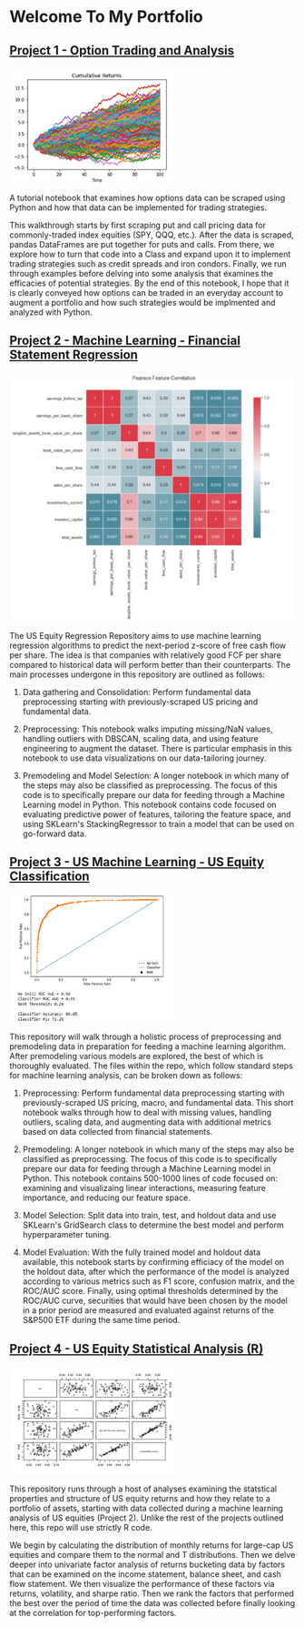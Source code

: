 # Welcome To My Portfolio

## [Project 1 - Option Trading and Analysis](https://github.com/lbianculli/options_nb)

![](/images/monte_carlo_paths.PNG)

A tutorial notebook that examines how options data can be scraped using Python and how that data can be implemented for trading strategies. 

This walkthrough starts by first scraping put and call pricing data for commonly-traded index equities (SPY, QQQ, etc.). After the data is scraped, pandas DataFrames are put together for puts and calls. From there, we explore how to turn that code into a Class and expand upon it to implement trading strategies such as credit spreads and iron condors. Finally, we run through examples before delving into some analysis that examines the efficacies of potential strategies. By the end of this notebook, I hope that it is clearly conveyed how options can be traded in an everyday account to augment a portfolio and how such strategies would be implmented and analyzed with Python.

## [Project 2 - Machine Learning - Financial Statement Regression](https://github.com/lbianculli/us_equity_regression)

![](/images/corr_heatmap.PNG)

The US Equity Regression Repository aims to use machine learning regression algorithms to predict the next-period z-score of free cash flow per share. The idea is that companies with relatively good FCF per share compared to historical data will perform better than their counterparts. The main processes undergone in this repository are outlined as follows:

1. Data gathering and Consolidation: Perform fundamental data preprocessing starting with previously-scraped US pricing and fundamental data. 
 
2. Preprocessing: This notebook walks imputing missing/NaN values, handling outliers with DBSCAN, scaling data, and using feature engineering to augment the dataset. There is particular emphasis in this notebook to use data visualizations on our data-tailoring journey.
 
3. Premodeling and Model Selection: A longer notebook in which many of the steps may also be classified as preprocessing. The focus of this code is to specifically prepare our data for feeding through a Machine Learning model in Python. This notebook contains code focused on evaluating predictive power of features, tailoring the feature space, and using SKLearn's StackingRegressor to train a model that can be used on go-forward data.


## [Project 3 - US Machine Learning - US Equity Classification](https://github.com/lbianculli/us_equity_analysis)

![](/images/ml_rocauc.PNG)

This repository will walk through a holistic process of preprocessing and premodeling data in preparation for feeding a machine learning algorithm. After premodeling various models are explored, the best of which is thoroughly evaluated. The files within the repo, which follow standard steps for machine learning analysis, can be broken down as follows:

1. Preprocessing: Perform fundamental data preprocessing starting with previously-scraped US pricing, macro, and fundamental data. This short notebook walks through how to deal with missing values, handling outliers, scaling data, and augmenting data with additional metrics based on data collected from financial statements.

2. Premodeling: A longer notebook in which many of the steps may also be classified as preprocessing. The focus of this code is to specifically prepare our data for feeding through a Machine Learning model in Python. This notebook contains 500-1000 lines of code focused on: examining and visualizaing linear interactions, measuring feature importance, and reducing our feature space.

3. Model Selection: Split data into train, test, and holdout data and use SKLearn's GridSearch class to determine the best model and perform hyperparameter tuning.
 
4. Model Evaluation: With the fully trained model and holdout data available, this notebook starts by confirming efficiacy of the model on the holdout data, after which the performance of the model is analyzed according to various metrics such as F1 score, confusion matrix, and the ROC/AUC score. Finally, using optimal thresholds determined by the ROC/AUC curve, securities that would have been chosen by the model in a prior period are measured and evaluated against returns of the S&P500 ETF during the same time period.

## [Project 4 - US Equity Statistical Analysis (R)](https://github.com/lbianculli/us_equity_stat_analysis)

![](/images/factor_corr_mat.png)

This repository runs through a host of analyses examining the statstical properties and structure of US equity returns and how they relate to a portfolio of assets, starting with data collected during a machine learning analysis of US equities (Project 2). Unlike the rest of the projects outlined here, this repo will use strictly R code. 

We begin by calculating the distribution of monthly returns for large-cap US equities and compare them to the normal and T distributions. Then we delve deeper into univariate factor analysis of returns bucketing data by factors that can be examined on the income statement, balance sheet, and cash flow statement. We then visualize the performance of these factors via returns, volatility, and sharpe ratio. Then we rank the factors that performed the best over the period of time the data was collected before finally looking at the correlation for top-performing factors.
